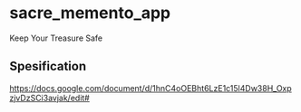 # sacre_memento_app

Keep Your Treasure Safe

## Spesification
https://docs.google.com/document/d/1hnC4oOEBht6LzE1c15l4Dw38H_OxpzjvDzSCi3avjak/edit#

